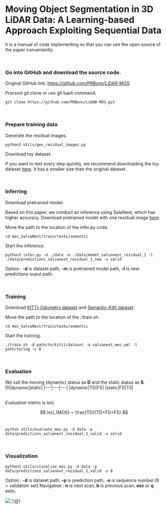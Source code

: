 # Moving Object Segmentation in 3D LiDAR Data: A Learning-based Approach Exploiting Sequential Data

It is a manual of code implementing so that you can use the open source of the paper conveniently.

<br/>

### Go into GitHub and download the source code.
Original GitHub link: <https://github.com/PRBonn/LiDAR-MOS>

Proceed git clone or use git bash command.
```
git clone https://github.com/PRBonn/LiDAR-MOS.git
```
<br/>

### Prepare training data
Generate the residual images.
```
python3 utils/gen_residual_images.py
```

Download toy dataset.

If you want to test every step quickly, we recommend downloading the toy dataset [here](https://www.ipb.uni-bonn.de/html/projects/LiDAR-MOS/LiDAR_MOS_toy_dataset.zip). It has a smaller size than the original dataset.

<br/>

### Inferring
Download pretrained model.

Based on this paper, we conduct an inference using SalaNext, which has higher accuracy.
Download pretrained model with one residual image [here](https://www.ipb.uni-bonn.de/html/projects/LiDAR-MOS/model_salsanext_residual_1.zip).

Move the path to the location of the infer.py code.
```
cd mos_SalsaNext/train/tasks/semantic
```
Start the inference.
```
python3 infer.py -d ./data -m ./data/model_salsanext_residual_1 -l ./data/predictions_salsanext_residual_1_new -s valid
```
Option : **-d** is dataset path, **-m** is pretrained model path, **-l** is new predictions ouput path.

<br/>

### Training
Download [KITTI-Odometry dataset](https://www.cvlibs.net/datasets/kitti/eval_odometry.php) and [Semantic-Kitti dataset](http://semantic-kitti.org/dataset.html).

Move the path to the location of the ./train.sh.
```
cd mos_SalsaNext/train/tasks/semantic
```

Start the training.
```
./train.sh -d path/to/kitti/dataset -a salsanext_mos.yml -l path/to/log -c 0
```
<br/>

### Evaluation
We call the moving (dynamic) status as **D** and the static status as **S**.
|0|dynamic|static|
|---|---|---|
|dynamic|TD|FS|
|static|FD|TS|

<br/>
Evaluation metric is IoU.
<br/>

$$ IoU_{MOS} = \frac{TD}{TD+FD+FS} $$
<br/>
```
python utils/evaluate_mos.py -d data -p data/predictions_salsanext_residual_1_valid -s valid
```
<br/>

### Visualization
```
python3 utils/visualize_mos.py -d data -p data/predictions_salsanext_residual_1_valid -s 8
```
Option : **-d** is dataset path, **-p** is prediction path, **-s** is sequence number.(8 = validation set)
Navigation : **n** is next scan, **b** is previous scan, **esc** or **q** exits.
<br/>

![그림1](https://user-images.githubusercontent.com/73575725/204459445-208cc61b-18a7-43c0-8d5a-008085a01430.png)
